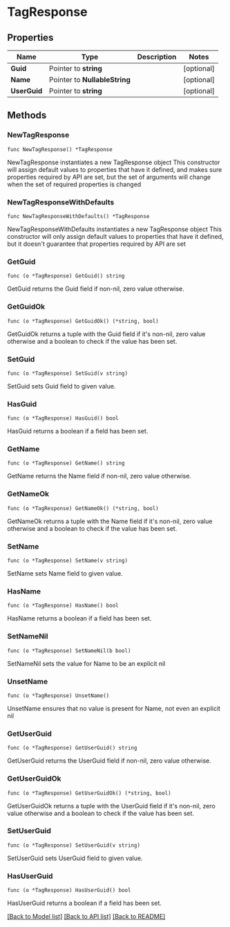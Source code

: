 # TagResponse

## Properties

Name | Type | Description | Notes
------------ | ------------- | ------------- | -------------
**Guid** | Pointer to **string** |  | [optional] 
**Name** | Pointer to **NullableString** |  | [optional] 
**UserGuid** | Pointer to **string** |  | [optional] 

## Methods

### NewTagResponse

`func NewTagResponse() *TagResponse`

NewTagResponse instantiates a new TagResponse object
This constructor will assign default values to properties that have it defined,
and makes sure properties required by API are set, but the set of arguments
will change when the set of required properties is changed

### NewTagResponseWithDefaults

`func NewTagResponseWithDefaults() *TagResponse`

NewTagResponseWithDefaults instantiates a new TagResponse object
This constructor will only assign default values to properties that have it defined,
but it doesn't guarantee that properties required by API are set

### GetGuid

`func (o *TagResponse) GetGuid() string`

GetGuid returns the Guid field if non-nil, zero value otherwise.

### GetGuidOk

`func (o *TagResponse) GetGuidOk() (*string, bool)`

GetGuidOk returns a tuple with the Guid field if it's non-nil, zero value otherwise
and a boolean to check if the value has been set.

### SetGuid

`func (o *TagResponse) SetGuid(v string)`

SetGuid sets Guid field to given value.

### HasGuid

`func (o *TagResponse) HasGuid() bool`

HasGuid returns a boolean if a field has been set.

### GetName

`func (o *TagResponse) GetName() string`

GetName returns the Name field if non-nil, zero value otherwise.

### GetNameOk

`func (o *TagResponse) GetNameOk() (*string, bool)`

GetNameOk returns a tuple with the Name field if it's non-nil, zero value otherwise
and a boolean to check if the value has been set.

### SetName

`func (o *TagResponse) SetName(v string)`

SetName sets Name field to given value.

### HasName

`func (o *TagResponse) HasName() bool`

HasName returns a boolean if a field has been set.

### SetNameNil

`func (o *TagResponse) SetNameNil(b bool)`

 SetNameNil sets the value for Name to be an explicit nil

### UnsetName
`func (o *TagResponse) UnsetName()`

UnsetName ensures that no value is present for Name, not even an explicit nil
### GetUserGuid

`func (o *TagResponse) GetUserGuid() string`

GetUserGuid returns the UserGuid field if non-nil, zero value otherwise.

### GetUserGuidOk

`func (o *TagResponse) GetUserGuidOk() (*string, bool)`

GetUserGuidOk returns a tuple with the UserGuid field if it's non-nil, zero value otherwise
and a boolean to check if the value has been set.

### SetUserGuid

`func (o *TagResponse) SetUserGuid(v string)`

SetUserGuid sets UserGuid field to given value.

### HasUserGuid

`func (o *TagResponse) HasUserGuid() bool`

HasUserGuid returns a boolean if a field has been set.


[[Back to Model list]](../README.md#documentation-for-models) [[Back to API list]](../README.md#documentation-for-api-endpoints) [[Back to README]](../README.md)


